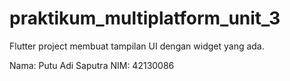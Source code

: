 # praktikum_multiplatform_unit_3

Flutter project membuat tampilan UI dengan widget yang ada.

Nama: Putu Adi Saputra
NIM: 42130086
